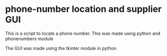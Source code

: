 # phone-number location and supplier GUI

This is a script to locate a phone number. This was made using python and phonenumbers module

The GUI was made using the tkinter module in python

